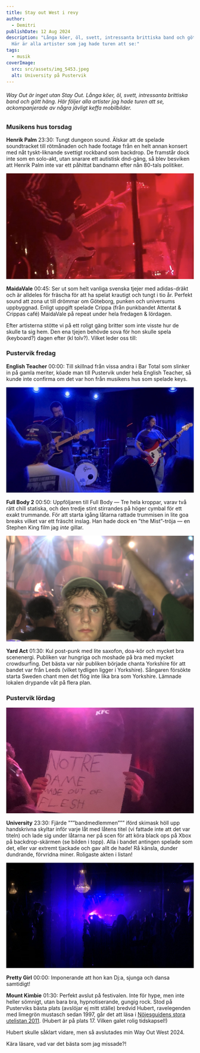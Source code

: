 ```yaml
---
title: Stay out West i revy
author:
  - Demitri
publishDate: 12 Aug 2024
description: "Långa köer, öl, svett, intressanta brittiska band och gött häng.
  Här är alla artister som jag hade turen att se:"
tags:
  - musik
coverImage:
  src: src/assets/img_5453.jpeg
  alt: University på Pustervik
---
```

###### Way Out är inget utan Stay Out. Långa köer, öl, svett, intressanta brittiska band och gött häng. Här följer alla artister jag hade turen att se, ackompanjerade av några jävligt keffa mobilbilder.

### Musikens hus torsdag

**Henrik Palm** 23:30: Tungt dungeon sound. Älskar att de spelade soundtracket till rötmånaden och hade footage från en helt annan konsert med nåt tyskt-liknande svettigt rockband som backdrop. De framstår dock inte som en solo-akt, utan snarare ett autistisk dnd-gäng, så blev besviken att Henrik Palm inte var ett påhittat bandnamn efter nån 80-tals politiker.

![MaidaVale](src/assets/img_5462.jpeg "MaidaVale")

**MaidaVale** 00:45: Ser ut som helt vanliga svenska tjejer med adidas-dräkt och är alldeles för fräscha för att ha spelat krautigt och tungt i tio år. Perfekt sound att zona ut till drömmar om Göteborg, punken och universums uppbyggnad. Enligt uppgift spelade Crippa (från punkbandet Attentat & Crippas café) MaidaVale på repeat under hela fredagen & lördagen.

Efter artisterna stötte vi på ett roligt gäng britter som inte visste hur de skulle ta sig hem. Den ena tjejen behövde sova för hon skulle spela (keyboard?) dagen efter (kl tolv?). Vilket leder oss till:

### Pustervik fredag

**English Teacher** 00:00: Till skillnad från vissa andra i Bar Total som slinker in på gamla meriter, köade man till Pustervik under hela English Teacher, så kunde inte confirma om det var hon från musikens hus som spelade keys.

![Full Body 2](src/assets/img_5464.jpeg "Full Body 2")

**Full Body 2** 00:50: Uppföljaren till Full Body — Tre hela kroppar, varav två rätt chill statiska, och den tredje stint stirrandes på höger cymbal för ett exakt trummande. För att starta igång låtarna rattade trummisen in lite goa breaks vilket var ett fräscht inslag. Han hade dock en ”the Mist”-tröja — en Stephen King film jag *inte* gillar.

![Yard Act](src/assets/img_5423.jpeg "Yard Act")

**Yard Act** 01:30: Kul post-punk med lite saxofon, doa-kör och mycket bra scenenergi. Publiken var hungriga och moshade på bra med mycket crowdsurfing. Det bästa var när publiken började chanta Yorkshire för att bandet var från Leeds (vilket tydligen ligger i Yorkshire). Sångaren försökte starta Sweden chant men det flög inte lika bra som Yorkshire. Lämnade lokalen drypande våt på flera plan.

### Pustervik lördag

![University](src/assets/img_5430.jpeg "University")

**University** 23:30: Fjärde ”””bandmedlemmen””” iförd skimask höll upp handskrivna skyltar inför varje låt med låtens titel (vi fattade inte att det var titeln) och lade sig under låtarna ner på scen för att köra black ops på Xbox på backdrop-skärmen (se bilden i topp). Alla i bandet antingen spelade som det, eller var extremt tjackade och gav allt de hade! Rå känsla, dunder dundrande, förvridna miner. Roligaste akten i listan!

![Pretty Girl](src/assets/img_5435.jpeg "Pretty Girl")

**Pretty Girl** 00:00: Imponerande att hon kan Dj:a, sjunga och dansa samtidigt! 

**Mount Kimbie** 01:30: Perfekt avslut på festivalen. Inte för hype, men inte heller sömnigt, utan bara bra, hypnotiserande, gungig rock. Stod på Pusterviks bästa plats (avslöjar ej mitt ställe) bredvid Hubert, ravelegenden med limegrön mustasch sedan 1997, går det att läsa i [Nöjesguidens stora utelistan 2011](https://ng.se/artiklar/stora-utelistan-goteborg). (Hubert är på plats 17. Vilken galet rolig tidskapsel!) 

Hubert skulle såklart vidare, men så avslutades min Way Out West 2024. 

Kära läsare, vad var det bästa som jag missade?!
